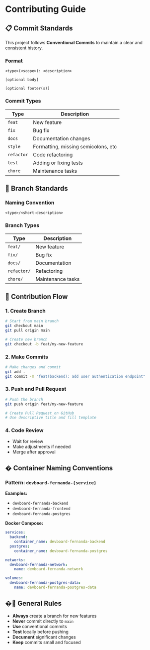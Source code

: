 # Contributing Guide

## 📋 Commit Standards

This project follows **Conventional Commits** to maintain a clear and consistent history.

### Format

```
<type>(<scope>): <description>

[optional body]

[optional footer(s)]
```

### Commit Types

| Type       | Description                         |
| ---------- | ----------------------------------- |
| `feat`     | New feature                         |
| `fix`      | Bug fix                             |
| `docs`     | Documentation changes               |
| `style`    | Formatting, missing semicolons, etc |
| `refactor` | Code refactoring                    |
| `test`     | Adding or fixing tests              |
| `chore`    | Maintenance tasks                   |

## 🌿 Branch Standards

### Naming Convention

```
<type>/<short-description>
```

### Branch Types

| Type        | Description       |
| ----------- | ----------------- |
| `feat/`     | New feature       |
| `fix/`      | Bug fix           |
| `docs/`     | Documentation     |
| `refactor/` | Refactoring       |
| `chore/`    | Maintenance tasks |

## 🔄 Contribution Flow

### 1. Create Branch

```bash
# Start from main branch
git checkout main
git pull origin main

# Create new branch
git checkout -b feat/my-new-feature
```

### 2. Make Commits

```bash
# Make changes and commit
git add .
git commit -m "feat(backend): add user authentication endpoint"
```

### 3. Push and Pull Request

```bash
# Push the branch
git push origin feat/my-new-feature

# Create Pull Request on GitHub
# Use descriptive title and fill template
```

### 4. Code Review

- Wait for review
- Make adjustments if needed
- Merge after approval

## � Container Naming Conventions

### Pattern: `devboard-fernanda-{service}`

**Examples:**

- `devboard-fernanda-backend`
- `devboard-fernanda-frontend`
- `devboard-fernanda-postgres`

**Docker Compose:**

```yaml
services:
  backend:
    container_name: devboard-fernanda-backend
  postgres:
    container_name: devboard-fernanda-postgres

networks:
  devboard-fernanda-network:
    name: devboard-fernanda-network

volumes:
  devboard-fernanda-postgres-data:
    name: devboard-fernanda-postgres-data
```

## �📝 General Rules

- **Always** create a branch for new features
- **Never** commit directly to `main`
- **Use** conventional commits
- **Test** locally before pushing
- **Document** significant changes
- **Keep** commits small and focused
